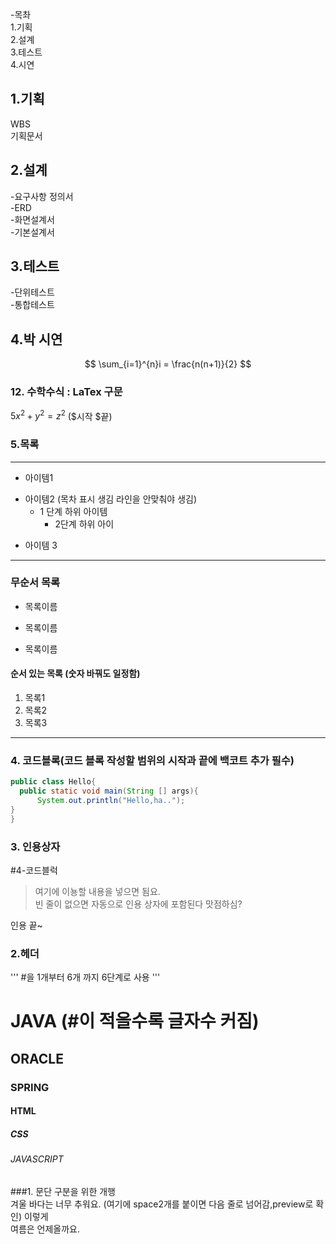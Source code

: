 -목촤  
1.기획  
2.설계  
3.테스트  
4.시연

## 1.기획  
 WBS  
 기획문서  

## 2.설계  
 -요구사항 정의서  
 -ERD  
 -화면설계서  
 -기본설계서  

## 3.테스트  
 -단위테스트  
 -통합테스트  
 
## 4.박 시연
 


$$
\sum_{i=1}^{n}i = \frac{n(n+1)}{2}
$$

### 12. 수학수식 : LaTex 구문
$5x^2 + y^2 = z^2$ ($시작 $끝)

### 5.목록
---
- 아이템1
+ 아이템2 (목차 표시 생김 라인을 안맞춰야 생김)
   - 1 단계 하위 아이템
     * 2단계 하위 아이
* 아이템 3
---
### 무순서 목록
* 목록이름
- 목록이름
+ 목록이름 

#### 순서 있는 목록 (숫자 바꿔도 일정함)
1. 목록1
2. 목록2
3. 목록3

---

### 4. 코드블록(코드 블록 작성할 범위의 시작과 끝에 백코트 추가 필수)
```JAVA
public class Hello{ 
  public static void main(String [] args){
      System.out.println("Hello,ha..");
}
}
```  

### 3. 인용상자
#4-코드블럭
>여기에 이뇽할 내용을 넣으면 됨요.  
>빈 줄이 없으면 자동으로 인용 상자에 포함된다
맛점하심?

인용 끝~

### 2.헤더
''' #을 1개부터 6개 까지 6단계로 사용 '''


# JAVA (#이 적을수록 글자수 커짐)
## ORACLE
### SPRING
#### HTML
##### CSS
###### JAVASCRIPT


###1. 문단 구분을 위한 개행  
겨울 바다는 너무 추워요. (여기에 space2개를 붙이면 다음 줄로 넘어감,preview로 확인)
이렇게  
여름은 언제올까요.  
